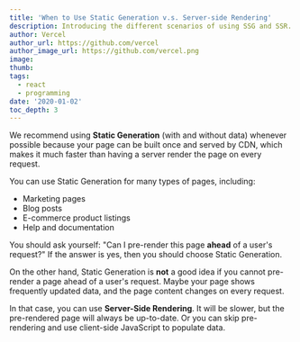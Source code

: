 ```yaml
---
title: 'When to Use Static Generation v.s. Server-side Rendering'
description: Introducing the different scenarios of using SSG and SSR.
author: Vercel
author_url: https://github.com/vercel
author_image_url: https://github.com/vercel.png
image:
thumb: 
tags:
  - react
  - programming
date: '2020-01-02'
toc_depth: 3
---
```


We recommend using **Static Generation** (with and without data) whenever possible because your page can be built once and served by CDN, which makes it much faster than having a server render the page on every request.

You can use Static Generation for many types of pages, including:

- Marketing pages
- Blog posts
- E-commerce product listings
- Help and documentation

You should ask yourself: "Can I pre-render this page **ahead** of a user's request?" If the answer is yes, then you should choose Static Generation.

On the other hand, Static Generation is **not** a good idea if you cannot pre-render a page ahead of a user's request. Maybe your page shows frequently updated data, and the page content changes on every request.

In that case, you can use **Server-Side Rendering**. It will be slower, but the pre-rendered page will always be up-to-date. Or you can skip pre-rendering and use client-side JavaScript to populate data.
